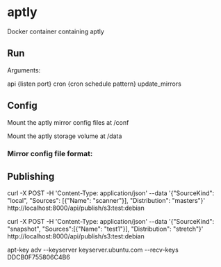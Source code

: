 # aptly
Docker container containing aptly

## Run

Arguments:

api {listen port}
cron {cron schedule pattern}
update_mirrors

## Config

Mount the aptly mirror config files at /conf

Mount the aptly storage volume at /data

### Mirror config file format:

## Publishing

curl -X POST -H 'Content-Type: application/json' --data '{"SourceKind": "local", "Sources": [{"Name": "scanner"}], "Distribution": "masters"}' http://localhost:8000/api/publish/s3:test:debian

curl -X POST -H 'Content-Type: application/json' --data '{"SourceKind": "snapshot", "Sources":[{"Name": "test1"}], "Distribution": "stretch"}' http://localhost:8000/api/publish/s3:test:debian

apt-key adv --keyserver keyserver.ubuntu.com --recv-keys DDCB0F755806C4B6